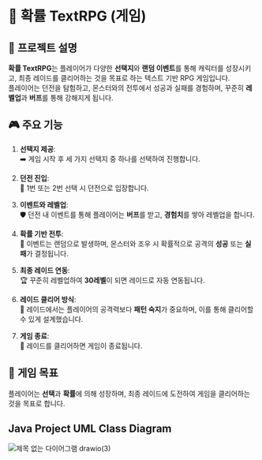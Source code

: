 # 🎲 확률 TextRPG (게임)

## 📝 프로젝트 설명
**확률 TextRPG**는 플레이어가 다양한 **선택지**와 **랜덤 이벤트**를 통해 캐릭터를 성장시키고, 최종 레이드를 클리어하는 것을 목표로 하는 텍스트 기반 RPG 게임입니다.  
플레이어는 던전을 탐험하고, 몬스터와의 전투에서 성공과 실패를 경험하며, 꾸준히 **레벨업**과 **버프**를 통해 강해지게 됩니다.

## 🎮 주요 기능

1. **선택지 제공**:  
   ➡️ 게임 시작 후 세 가지 선택지 중 하나를 선택하여 진행합니다.
   
2. **던전 진입**:  
   🏰 1번 또는 2번 선택 시 던전으로 입장합니다.

3. **이벤트와 레벨업**:  
   🛡️ 던전 내 이벤트를 통해 플레이어는 **버프**를 받고, **경험치**를 쌓아 레벨업을 합니다.

4. **확률 기반 전투**:  
   🎲 이벤트는 랜덤으로 발생하며, 몬스터와 조우 시 확률적으로 공격의 **성공** 또는 **실패**가 결정됩니다.

5. **최종 레이드 연동**:  
   🏆 꾸준히 레벨업하여 **30레벨**이 되면 레이드로 자동 연동됩니다.

6. **레이드 클리어 방식**:  
   💪 레이드에서는 플레이어의 공격력보다 **패턴 숙지**가 중요하며, 이를 통해 클리어할 수 있게 설계했습니다.

7. **게임 종료**:  
   🎉 레이드를 클리어하면 게임이 종료됩니다.

## 🎯 게임 목표
플레이어는 **선택**과 **확률**에 의해 성장하며, 최종 레이드에 도전하여 게임을 클리어하는 것을 목표로 합니다.

## Java Project UML Class Diagram

![제목 없는 다이어그램 drawio(3)](https://github.com/user-attachments/assets/1602b585-c122-4413-9a7c-28d52ffeaf50)
